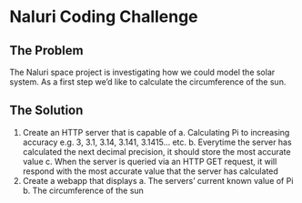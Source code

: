 # Naluri Coding Challenge

## The Problem 
The Naluri space project is investigating how we could model the solar system. As a first step
we’d like to calculate the circumference of the sun.

## The Solution
1. Create an HTTP server that is capable of
  a. Calculating Pi to increasing accuracy e.g. 3, 3.1, 3.14, 3.141, 3.1415… etc.
  b. Everytime the server has calculated the next decimal precision, it should store
      the most accurate value
  c. When the server is queried via an HTTP GET request, it will respond with the
      most accurate value that the server has calculated
2. Create a webapp that displays
  a. The servers’ current known value of Pi
  b. The circumference of the sun
